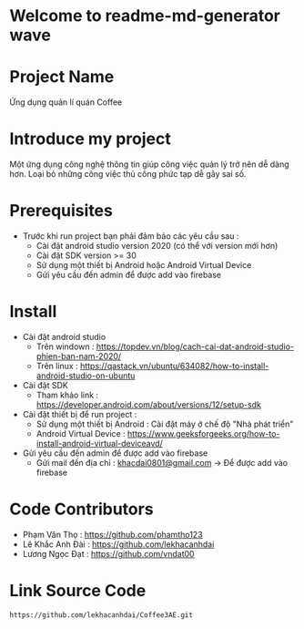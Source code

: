 # Welcome to readme-md-generator wave

# Project Name 
 Ứng dụng quản lí quán Coffee 

# Introduce my project
 Một ứng dụng công nghệ thông tin giúp công việc quản lý trở nên dễ dàng hơn. Loại bỏ những công việc thủ công phức tạp dễ gây sai số.

# Prerequisites 

- Trước khi run project bạn phải đảm bảo các yêu cầu sau :
    + Cài đặt android studio version 2020 (có thể với version mới hơn)
    + Cài đặt SDK version >= 30
    + Sử dụng một thiết bị Android hoặc Android Virtual Device 
    + Gửi yêu cầu đến admin để được add vào firebase

# Install 

- Cài đặt android studio 
    + Trên windown :  https://topdev.vn/blog/cach-cai-dat-android-studio-phien-ban-nam-2020/
    + Trên linux   :  https://qastack.vn/ubuntu/634082/how-to-install-android-studio-on-ubuntu
- Cài đặt SDK 
    + Tham khảo link :  https://developer.android.com/about/versions/12/setup-sdk
- Cài đặt thiết bị để run project :
    + Sử dụng một thiết bị Android : Cài đặt máy ở chế độ "Nhà phát triển"
    + Android Virtual Device : https://www.geeksforgeeks.org/how-to-install-android-virtual-deviceavd/
- Gửi yêu cầu đến admin để được add vào firebase 
    + Gửi mail đến địa chỉ : khacdai0801@gmail.com -> Để được add vào firebase  

# Code Contributors
- Phạm Văn Thọ : https://github.com/phamtho123
- Lê Khắc Anh Đài : https://github.com/lekhacanhdai
- Lương Ngọc Đạt : https://github.com/vndat00

# Link Source Code 
    https://github.com/lekhacanhdai/Coffee3AE.git

